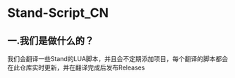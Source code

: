 # Stand-Script_CN

## 一.我们是做什么的？  
我们会翻译一些Stand的LUA脚本，并且会不定期添加项目，每个翻译的脚本都会在此仓库实时更新，并在翻译完成后发布Releases
